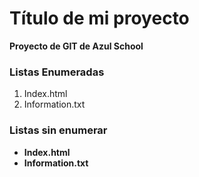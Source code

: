 # Título de mi proyecto
**Proyecto de GIT de Azul School**

[//]:# (Listas numeradas)

### Listas Enumeradas
1. Index.html
2. Information.txt


[//]:# (Listas numeradas)
### Listas sin enumerar
* **Index.html**
* **Information.txt**